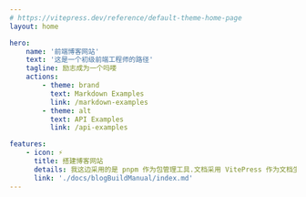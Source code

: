 ```yaml
---
# https://vitepress.dev/reference/default-theme-home-page
layout: home

hero:
    name: '前端博客网站'
    text: '这是一个初级前端工程师的路径'
    tagline: 励志成为一个吗喽
    actions:
        - theme: brand
          text: Markdown Examples
          link: /markdown-examples
        - theme: alt
          text: API Examples
          link: /api-examples

features:
    - icon: ⚡️
      title: 搭建博客网站
      details: 我这边采用的是 pnpm 作为包管理工具.文档采用 VitePress 作为文档生成工具.
      link: './docs/blogBuildManual/index.md'
---
```

